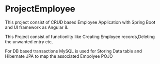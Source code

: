 # ProjectEmployee

This project consist of CRUD based Employee Application with Spring Boot and UI framework as Angular 8.

This Project consist of functionlity like Creating Employee records,Deleting the unwanted entry etc,

For DB based transactions MySQL is used for Storing Data table and Hibernate JPA to map the associated Empolyee POJO
